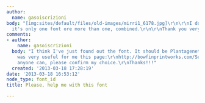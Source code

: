```yaml
---
author:
  name: gasoiscrizioni
body: "[img:sites/default/files/old-images/mirri1_6178.jpg]\r\n\r\nI don't know if
  it's only one font ore more than one, combined.\r\n\r\nThank you very much!!!!!"
comments:
- author:
    name: gasoiscrizioni
  body: "I think I've just found out the font. It should be Plantagenet Italic.\r\nIt
    was very useful for me this page:\r\nhttp://bowfinprintworks.com/SerifGuide/serifsearch.php\r\n\r\nIf
    anyone can, please confirm my choice.\r\nThanks!!!"
  created: '2013-03-18 17:28:19'
date: '2013-03-18 16:53:12'
node_type: font_id
title: Please, help me with this font

---
```

